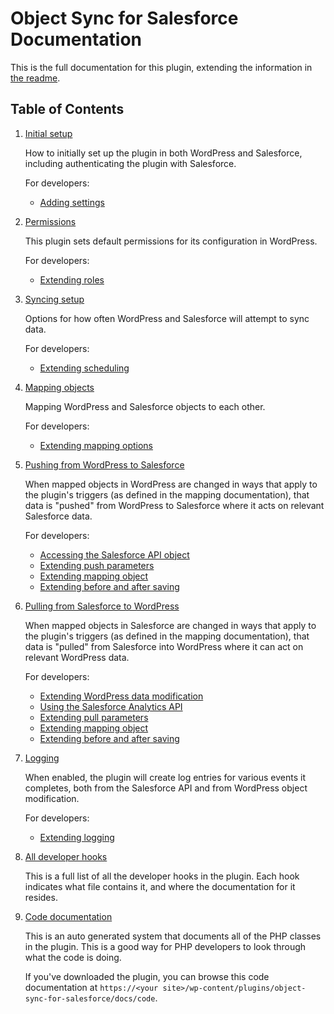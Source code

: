 # Object Sync for Salesforce Documentation

This is the full documentation for this plugin, extending the information in [the readme](https://github.com/MinnPost/object-sync-for-salesforce/blob/master/README.md).

## Table of Contents

1. [Initial setup](./initial-setup.md)

    How to initially set up the plugin in both WordPress and Salesforce, including authenticating the plugin with Salesforce.

    For developers:

    - [Adding settings](./adding-settings.md)

2. [Permissions](./permissions.md)

    This plugin sets default permissions for its configuration in WordPress.

    For developers:

    - [Extending roles](./extending-roles.md)

3. [Syncing setup](./syncing-setup.md)

    Options for how often WordPress and Salesforce will attempt to sync data.

    For developers:

    - [Extending scheduling](./extending-scheduling.md)

4. [Mapping objects](./mapping.md)

    Mapping WordPress and Salesforce objects to each other.

    For developers:

    - [Extending mapping options](./extending-mapping-options.md)

5. [Pushing from WordPress to Salesforce](./push.md)

    When mapped objects in WordPress are changed in ways that apply to the plugin's triggers (as defined in the mapping documentation), that data is "pushed" from WordPress to Salesforce where it acts on relevant Salesforce data.

    For developers:

    - [Accessing the Salesforce API object](./accessing-salesforce-object.md)
    - [Extending push parameters](./extending-parameters.md#salesforce-push)
    - [Extending mapping object](./extending-mapping-object.md#salesforce-push)
    - [Extending before and after saving](./extending-before-and-after-saving.md#salesforce-push)

6. [Pulling from Salesforce to WordPress](./pull.md)

    When mapped objects in Salesforce are changed in ways that apply to the plugin's triggers (as defined in the mapping documentation), that data is "pulled" from Salesforce into WordPress where it can act on relevant WordPress data.

    For developers:

    - [Extending WordPress data modification](./extending-wordpress.md)
    - [Using the Salesforce Analytics API](./using-salesforce-analytics-api.md)
    - [Extending pull parameters](./extending-parameters.md#salesforce-pull)
    - [Extending mapping object](./extending-mapping-object.md#salesforce-pull)
    - [Extending before and after saving](./extending-before-and-after-saving.md#salesforce-pull)

7. [Logging](./logging.md)

    When enabled, the plugin will create log entries for various events it completes, both from the Salesforce API and from WordPress object modification.

    For developers:

    - [Extending logging](./extending-logging.md)

8. [All developer hooks](./all-developer-hooks.md)

    This is a full list of all the developer hooks in the plugin. Each hook indicates what file contains it, and where the documentation for it resides.

9. [Code documentation](./code/index.html)

    This is an auto generated system that documents all of the PHP classes in the plugin. This is a good way for PHP developers to look through what the code is doing.

    If you've downloaded the plugin, you can browse this code documentation at `https://<your site>/wp-content/plugins/object-sync-for-salesforce/docs/code`.
